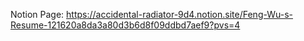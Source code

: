 Notion Page: https://accidental-radiator-9d4.notion.site/Feng-Wu-s-Resume-121620a8da3a80d3b6d8f09ddbd7aef9?pvs=4